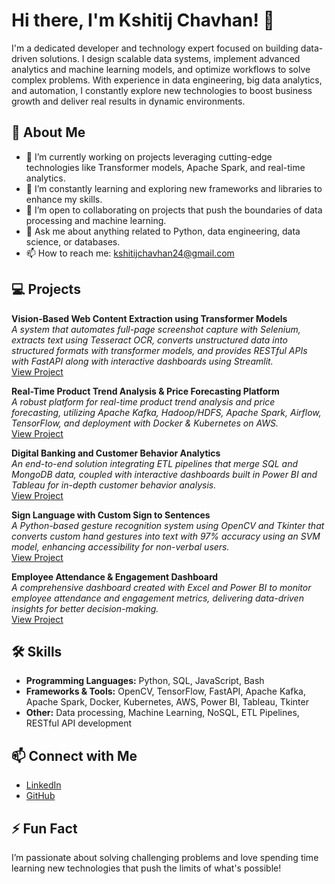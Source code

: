 # Hi there, I'm Kshitij Chavhan! 👋

I'm a dedicated developer and technology expert focused on building data-driven solutions. I design scalable data systems, implement advanced analytics and machine learning models, and optimize workflows to solve complex problems. With experience in data engineering, big data analytics, and automation, I constantly explore new technologies to boost business growth and deliver real results in dynamic environments.

## 🚀 About Me

- 🔭 I’m currently working on projects leveraging cutting-edge technologies like Transformer models, Apache Spark, and real-time analytics.
- 🌱 I’m constantly learning and exploring new frameworks and libraries to enhance my skills.
- 👯 I’m open to collaborating on projects that push the boundaries of data processing and machine learning.
- 💬 Ask me about anything related to Python, data engineering, data science, or databases.
- 📫 How to reach me: [kshitijchavhan24@gmail.com](mailto:kshitijchavhan24@gmail.com)

## 💻 Projects

**Vision-Based Web Content Extraction using Transformer Models**  
_A system that automates full-page screenshot capture with Selenium, extracts text using Tesseract OCR, converts unstructured data into structured formats with transformer models, and provides RESTful APIs with FastAPI along with interactive dashboards using Streamlit._  
[View Project](https://github.com/kshitijchavhan24/Vision-Based-Web-Content-Extraction)

**Real-Time Product Trend Analysis & Price Forecasting Platform**  
_A robust platform for real-time product trend analysis and price forecasting, utilizing Apache Kafka, Hadoop/HDFS, Apache Spark, Airflow, TensorFlow, and deployment with Docker & Kubernetes on AWS._  
[View Project](https://github.com/kshitijchavhan24/Real-Time-Product-Trend-Price-Forecasting)

**Digital Banking and Customer Behavior Analytics**  
_An end-to-end solution integrating ETL pipelines that merge SQL and MongoDB data, coupled with interactive dashboards built in Power BI and Tableau for in-depth customer behavior analysis._  
[View Project](https://github.com/kshitijchavhan24/Digital-Banking-Customer-Behavior-Analytics)

**Sign Language with Custom Sign to Sentences**  
_A Python-based gesture recognition system using OpenCV and Tkinter that converts custom hand gestures into text with 97% accuracy using an SVM model, enhancing accessibility for non-verbal users._  
[View Project](https://github.com/kshitijchavhan24/Sign-Language-with-Custom-Sign-to-Sentences)

**Employee Attendance & Engagement Dashboard**  
_A comprehensive dashboard created with Excel and Power BI to monitor employee attendance and engagement metrics, delivering data-driven insights for better decision-making._  
[View Project](https://github.com/kshitijchavhan24/Employee-Attendance-Engagement-Dashboard)

## 🛠️ Skills

- **Programming Languages:** Python, SQL, JavaScript, Bash
- **Frameworks & Tools:** OpenCV, TensorFlow, FastAPI, Apache Kafka, Apache Spark, Docker, Kubernetes, AWS, Power BI, Tableau, Tkinter
- **Other:** Data processing, Machine Learning, NoSQL, ETL Pipelines, RESTful API development

## 📫 Connect with Me

- [LinkedIn](https://www.linkedin.com/in/your-linkedin-profile)
- [GitHub](https://github.com/kshitijchavhan24)

## ⚡ Fun Fact

I’m passionate about solving challenging problems and love spending time learning new technologies that push the limits of what's possible!
